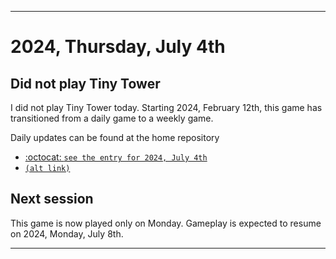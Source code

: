 
***

# 2024, Thursday, July 4th

## Did not play Tiny Tower

<!-- TODO: For each weekly entry, make sure the date is correct. The day of the week should be modified in 4 places !-->

I did not play Tiny Tower today. Starting 2024, February 12th, this game has transitioned from a daily game to a weekly game.

Daily updates can be found at the home repository

- [:octocat: `see the entry for 2024, July 4th`](https://github.com/seanpm2001/SeansLifeArchive_Images_TinyTower/tree/master/tiny%20tower/2024/07_July/04/) 
- [`(alt link)`](/tiny%20tower/2024/07_July/04/)

## Next session

This game is now played only on Monday. Gameplay is expected to resume on 2024, Monday, July 8th.

***
